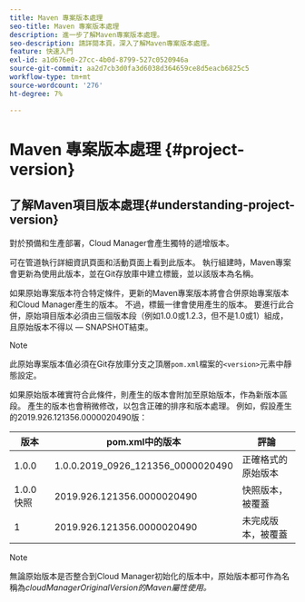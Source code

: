 ```yaml
---
title: Maven 專案版本處理
seo-title: Maven 專案版本處理
description: 進一步了解Maven專案版本處理。
seo-description: 請詳閱本頁，深入了解Maven專案版本處理。
feature: 快速入門
exl-id: a1d676e0-27cc-4b0d-8799-527c0520946a
source-git-commit: aa2d7cb3d0fa3d6038d364659ce8d5eacb6825c5
workflow-type: tm+mt
source-wordcount: '276'
ht-degree: 7%

---
```


# Maven 專案版本處理 {#project-version}

## 了解Maven項目版本處理{#understanding-project-version}

對於預備和生產部署，Cloud Manager會產生獨特的遞增版本。

可在管道執行詳細資訊頁面和活動頁面上看到此版本。 執行組建時，Maven專案會更新為使用此版本，並在Git存放庫中建立標籤，並以該版本為名稱。

如果原始專案版本符合特定條件，更新的Maven專案版本將會合併原始專案版本和Cloud Manager產生的版本。 不過，標籤一律會使用產生的版本。 要進行此合併，原始項目版本必須由三個版本段（例如1.0.0或1.2.3，但不是1.0或1）組成，且原始版本不得以 — SNAPSHOT結束。

>[!NOTE]
>此原始專案版本值必須在Git存放庫分支之頂層`pom.xml`檔案的`<version>`元素中靜態設定。

如果原始版本確實符合此條件，則產生的版本會附加至原始版本，作為新版本區段。 產生的版本也會稍微修改，以包含正確的排序和版本處理。 例如，假設產生的2019.926.121356.0000020490版：

| **版本** | **pom.xml中的版本** | **評論** |
|---|---|---|
| 1.0.0 | 1.0.0.2019_0926_121356_0000020490 | 正確格式的原始版本 |
| 1.0.0快照 | 2019.926.121356.0000020490 | 快照版本，被覆蓋 |
| 1 | 2019.926.121356.0000020490 | 未完成版本，被覆蓋 |

>[!NOTE]
>
>無論原始版本是否整合到Cloud Manager初始化的版本中，原始版本都可作為名稱為&#x200B;*cloudManagerOriginalVersion的Maven屬性使用。*
